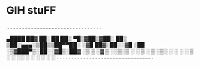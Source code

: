 # GIH stuFF
................................................................

  ▄████  ██▓ ██░ ██ 
 ██▒ ▀█▒▓██▒▓██░ ██▒
▒██░▄▄▄░▒██▒▒██▀▀██░
░▓█  ██▓░██░░▓█ ░██ 
░▒▓███▀▒░██░░▓█▒░██▓
 ░▒   ▒ ░▓   ▒ ░░▒░▒
  ░   ░  ▒ ░ ▒ ░▒░ ░
░ ░   ░  ▒ ░ ░  ░░ ░
      ░  ░   ░  ░  ░
................................................................
